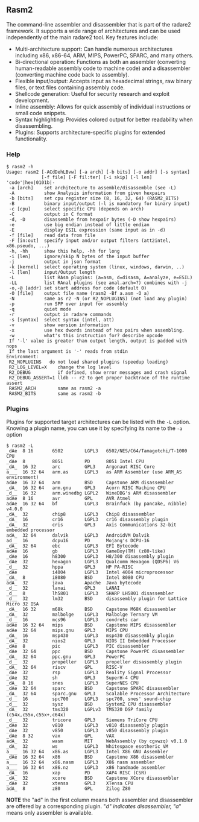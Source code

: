 ## Rasm2

The command-line assembler and disassembler that is part of the radare2 framework. It supports a wide range of architectures and can be used independently of the main radare2 tool. Key features include:

* Multi-architecture support: Can handle numerous architectures including x86, x86-64, ARM, MIPS, PowerPC, SPARC, and many others.
* Bi-directional operation: Functions as both an assembler (converting human-readable assembly code to machine code) and a disassembler (converting machine code back to assembly).
* Flexible input/output: Accepts input as hexadecimal strings, raw binary files, or text files containing assembly code.
* Shellcode generation: Useful for security research and exploit development.
* Inline assembly: Allows for quick assembly of individual instructions or small code snippets.
* Syntax highlighting: Provides colored output for better readability when disassembling.
* Plugins: Supports architecture-specific plugins for extended functionality.

### Help

```
$ rasm2 -h
Usage: rasm2 [-ACdDehLBvw] [-a arch] [-b bits] [-o addr] [-s syntax]
             [-f file] [-F fil:ter] [-i skip] [-l len] 'code'|hex|0101b|-
 -a [arch]    set architecture to assemble/disassemble (see -L)
 -A           show Analysis information from given hexpairs
 -b [bits]    set cpu register size (8, 16, 32, 64) (RASM2_BITS)
 -B           binary input/output (-l is mandatory for binary input)
 -c [cpu]     select specific CPU (depends on arch)
 -C           output in C format
 -d, -D       disassemble from hexpair bytes (-D show hexpairs)
 -e           use big endian instead of little endian
 -E           display ESIL expression (same input as in -d)
 -f [file]    read data from file
 -F [in:out]  specify input and/or output filters (att2intel, x86.pseudo, ...)
 -h, -hh      show this help, -hh for long
 -i [len]     ignore/skip N bytes of the input buffer
 -j           output in json format
 -k [kernel]  select operating system (linux, windows, darwin, ..)
 -l [len]     input/Output length
 -L           list RAsm plugins: (a=asm, d=disasm, A=analyze, e=ESIL)
 -LL          list RAnal plugins (see anal.arch=?) combines with -j
 -o,-@ [addr] set start address for code (default 0)
 -O [file]    output file name (rasm2 -Bf a.asm -O a)
 -N           same as r2 -N (or R2_NOPLUGINS) (not load any plugin)
 -p           run SPP over input for assembly
 -q           quiet mode
 -r           output in radare commands
 -s [syntax]  select syntax (intel, att)
 -v           show version information
 -x           use hex dwords instead of hex pairs when assembling.
 -w           what's this instruction for? describe opcode
 If '-l' value is greater than output length, output is padded with nops
 If the last argument is '-' reads from stdin
Environment:
 R2_NOPLUGINS   do not load shared plugins (speedup loading)
 R2_LOG_LEVEL=X    change the log level
 R2_DEBUG          if defined, show error messages and crash signal
 R2_DEBUG_ASSERT=1 lldb -- r2 to get proper backtrace of the runtime assert
 RASM2_ARCH        same as rasm2 -a
 RASM2_BITS        same as rasm2 -b
```

### Plugins

Plugins for supported target architectures can be listed with the `-L` option. Knowing a plugin name, you can use it by specifying its name to the `-a` option

```
$ rasm2 -L
_dAe  8 16       6502        LGPL3   6502/NES/C64/Tamagotchi/T-1000 CPU
_dAe  8          8051        PD      8051 Intel CPU
_dA_  16 32      arc         GPL3    Argonaut RISC Core
a___  16 32 64   arm.as      LGPL3   as ARM Assembler (use ARM_AS environment)
adAe  16 32 64   arm         BSD     Capstone ARM disassembler
_dA_  16 32 64   arm.gnu     GPL3    Acorn RISC Machine CPU
_d__  16 32      arm.winedbg LGPL2   WineDBG's ARM disassembler
adAe  8 16       avr         GPL     AVR Atmel
adAe  16 32 64   bf          LGPL3   Brainfuck (by pancake, nibble) v4.0.0
_dA_  32         chip8       LGPL3   Chip8 disassembler
_dA_  16         cr16        LGPL3   cr16 disassembly plugin
_dA_  32         cris        GPL3    Axis Communications 32-bit embedded processor
adA_  32 64      dalvik      LGPL3   AndroidVM Dalvik
ad__  16         dcpu16      PD      Mojang's DCPU-16
_dA_  32 64      ebc         LGPL3   EFI Bytecode
adAe  16         gb          LGPL3   GameBoy(TM) (z80-like)
_dAe  16         h8300       LGPL3   H8/300 disassembly plugin
_dAe  32         hexagon     LGPL3   Qualcomm Hexagon (QDSP6) V6
_d__  32         hppa        GPL3    HP PA-RISC
_dAe             i4004       LGPL3   Intel 4004 microprocessor
_dA_  8          i8080       BSD     Intel 8080 CPU
adA_  32         java        Apache  Java bytecode
_d__  32         lanai       GPL3    LANAI
_d__  8          lh5801      LGPL3   SHARP LH5801 disassembler
_d__  32         lm32        BSD     disassembly plugin for Lattice Micro 32 ISA
_dA_  16 32      m68k        BSD     Capstone M68K disassembler
_dA_  32         malbolge    LGPL3   Malbolge Ternary VM
_d__  16         mcs96       LGPL3   condrets car
adAe  16 32 64   mips        BSD     Capstone MIPS disassembler
adAe  32 64      mips.gnu    GPL3    MIPS CPU
_dA_  16         msp430      LGPL3   msp430 disassembly plugin
_dA_  32         nios2       GPL3    NIOS II Embedded Processor
_dAe  8          pic         LGPL3   PIC disassembler
_dAe  32 64      ppc         BSD     Capstone PowerPC disassembler
_dA_  32 64      ppc.gnu     GPL3    PowerPC
_d__  32         propeller   LGPL3   propeller disassembly plugin
_dA_  32 64      riscv       GPL     RISC-V
_dAe  32         rsp         LGPL3   Reality Signal Processor
_dAe  32         sh          GPL3    SuperH-4 CPU
_dA_  8 16       snes        LGPL3   SuperNES CPU
_dAe  32 64      sparc       BSD     Capstone SPARC disassembler
_dA_  32 64      sparc.gnu   GPL3    Scalable Processor Architecture
_d__  16         spc700      LGPL3   spc700, snes' sound-chip
_d__  32         sysz        BSD     SystemZ CPU disassembler
_dA_  32         tms320      LGPLv3  TMS320 DSP family (c54x,c55x,c55x+,c64x)
_d__  32         tricore     GPL3    Siemens TriCore CPU
_dAe  32         v810        LGPL3   v810 disassembly plugin
_dAe  32         v850        LGPL3   v850 disassembly plugin
_dAe  8 32       vax         GPL     VAX
adA_  32         wasm        MIT     WebAssembly (by cgvwzq) v0.1.0
_dA_  32         ws          LGPL3   Whitespace esotheric VM
a___  16 32 64   x86.as      LGPL3   Intel X86 GNU Assembler
_dAe  16 32 64   x86         BSD     Capstone X86 disassembler
a___  16 32 64   x86.nasm    LGPL3   X86 nasm assembler
a___  16 32 64   x86.nz      LGPL3   x86 handmade assembler
_dA_  16         xap         PD      XAP4 RISC (CSR)
_dA_  32         xcore       BSD     Capstone XCore disassembler
_dAe  32         xtensa      GPL3    XTensa CPU
adA_  8          z80         GPL     Zilog Z80
```

**NOTE** the "ad" in the first column means both assembler and disassembler are offered by a corresponding  plugin. "_d" indicates disassembler, "a_" means only assembler is available.
